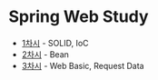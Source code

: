 # Spring Web Study

- [1차시](./note/2022-11-10.md) - SOLID, IoC
- [2차시](./note/2022-11-12.md) - Bean
- [3차시](./note/2022-11-13.md) - Web Basic, Request Data
